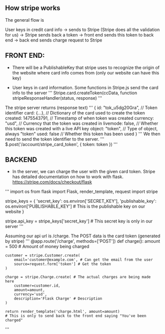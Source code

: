 ## How stripe works
The general flow is

User keys in credit card info -> sends to Stripe (Stripe does all the validation for us)
-> Stripe sends back a token -> front end sends this token to back end -> back end sends charge
request to Stripe

## FRONT END:

- There will be a PublishableKey that stripe uses to recognize the origin of the
website where card info comes from (only our website can have this key)

<script type="text/javascript">
  Stripe.setPublishableKey('pk_test_6pRNASCoBOKtIshFeQd4XMUh');
</script>

- User keys in card information. Some functions in Stripe.js send the card info
to the server
'''
Stripe.card.createToken(ccData, function stripeResponseHandler(status, response)
'''

The stripe server returns (response text)
'''
{
  id: "tok_u5dg20Gra", // Token identifier
  card: {...}, // Dictionary of the card used to create the token
  created: 1475543791, // Timestamp of when token was created
  currency: "usd", // Currency that the token was created in
  livemode: false, // Whether this token was created with a live API key
  object: "token", // Type of object, always "token"
  used: false // Whether this token has been used
}
'''
We then need to send the token identifier to the server.
'''
$.post('/account/stripe_card_token', {
        token: token
    })
'''

## BACKEND
- In the server, we can charge the user with the given card token. Stripe has
detailed documentation on how to work with flask.
https://stripe.com/docs/checkout/flask

'''
import os
from flask import Flask, render_template, request
import stripe

stripe_keys = {
  'secret_key': os.environ['SECRET_KEY'],
  'publishable_key': os.environ['PUBLISHABLE_KEY'] # This is the publishable key on our website
}

stripe.api_key = stripe_keys['secret_key'] # This secret key is only in our server
'''

Assuming our api url is /charge. The POST data is the card token (generated
by stripe)
'''
@app.route('/charge', methods=['POST'])
def charge():
    amount = 500 # Amount of money being charged

    customer = stripe.Customer.create(
        email='customer@example.com', # Can get the email from the user
        source=request.form['token'] # Get the token
    )

    charge = stripe.Charge.create( # The actual charges are being made here
        customer=customer.id,
        amount=amount,
        currency='usd',
        description='Flask Charge' # Description
    )

    return render_template('charge.html', amount=amount)
    # This is only to send back to the front end saying "You've been charged"
'''
